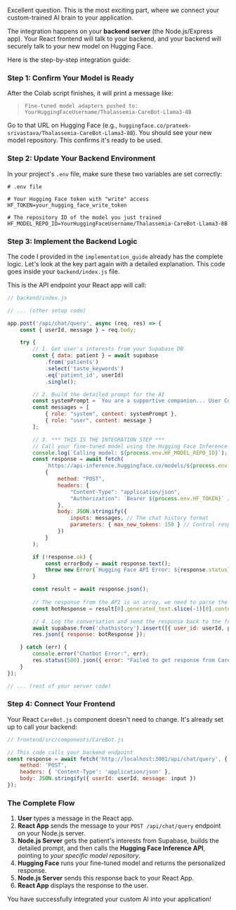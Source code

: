 Excellent question. This is the most exciting part, where we connect your custom-trained AI brain to your application.

The integration happens on your **backend server** (the Node.js/Express app). Your React frontend will talk to your backend, and your backend will securely talk to your new model on Hugging Face.

Here is the step-by-step integration guide:

### Step 1: Confirm Your Model is Ready

After the Colab script finishes, it will print a message like:

> `Fine-tuned model adapters pushed to: YourHuggingFaceUsername/Thalassemia-CareBot-Llama3-8B`

Go to that URL on Hugging Face (e.g., `huggingface.co/prateek-srivastava/Thalassemia-CareBot-Llama3-8B`). You should see your new model repository. This confirms it's ready to be used.

### Step 2: Update Your Backend Environment

In your project's `.env` file, make sure these two variables are set correctly:

```env
# .env file

# Your Hugging Face token with "write" access
HF_TOKEN=your_hugging_face_write_token

# The repository ID of the model you just trained
HF_MODEL_REPO_ID=YourHuggingFaceUsername/Thalassemia-CareBot-Llama3-8B
```

### Step 3: Implement the Backend Logic

The code I provided in the `implementation_guide` already has the complete logic. Let's look at the key part again with a detailed explanation. This code goes inside your `backend/index.js` file.

This is the API endpoint your React app will call:

```javascript
// backend/index.js

// ... (other setup code)

app.post('/api/chat/query', async (req, res) => {
    const { userId, message } = req.body;

    try {
        // 1. Get user's interests from your Supabase DB
        const { data: patient } = await supabase
            .from('patients')
            .select('taste_keywords')
            .eq('patient_id', userId)
            .single();

        // 2. Build the detailed prompt for the AI
        const systemPrompt = `You are a supportive companion... User Context: ${JSON.stringify({ interests: patient.taste_keywords || [] })}`;
        const messages = [
            { role: "system", content: systemPrompt },
            { role: "user", content: message }
        ];

        // 3. *** THIS IS THE INTEGRATION STEP ***
        // Call your fine-tuned model using the Hugging Face Inference API
        console.log(`Calling model: ${process.env.HF_MODEL_REPO_ID}`);
        const response = await fetch(
            `https://api-inference.huggingface.co/models/${process.env.HF_MODEL_REPO_ID}`,
            {
                method: "POST",
                headers: {
                    "Content-Type": "application/json",
                    "Authorization": `Bearer ${process.env.HF_TOKEN}` // Use your secret token
                },
                body: JSON.stringify({
                    inputs: messages, // The chat history format
                    parameters: { max_new_tokens: 150 } // Control response length
                })
            }
        );

        if (!response.ok) {
            const errorBody = await response.text();
            throw new Error(`Hugging Face API Error: ${response.status} ${errorBody}`);
        }

        const result = await response.json();
        
        // The response from the API is an array, we need to parse the last message
        const botResponse = result[0].generated_text.slice(-1)[0].content;

        // 4. Log the conversation and send the response back to the frontend
        await supabase.from('chathistory').insert([{ user_id: userId, prompt: message, response: botResponse }]);
        res.json({ response: botResponse });

    } catch (err) {
        console.error("Chatbot Error:", err);
        res.status(500).json({ error: "Failed to get response from CareBot" });
    }
});

// ... (rest of your server code)
```

### Step 4: Connect Your Frontend

Your React `CareBot.js` component doesn't need to change. It's already set up to call your backend:

```jsx
// frontend/src/components/CareBot.js

// This code calls your backend endpoint
const response = await fetch('http://localhost:3001/api/chat/query', {
    method: 'POST',
    headers: { 'Content-Type': 'application/json' },
    body: JSON.stringify({ userId: userId, message: input })
});
```

### The Complete Flow

1.  **User** types a message in the React app.
2.  **React App** sends the message to your `POST /api/chat/query` endpoint on your Node.js server.
3.  **Node.js Server** gets the patient's interests from Supabase, builds the detailed prompt, and then calls the **Hugging Face Inference API**, pointing to *your specific model repository*.
4.  **Hugging Face** runs your fine-tuned model and returns the personalized response.
5.  **Node.js Server** sends this response back to your React App.
6.  **React App** displays the response to the user.

You have successfully integrated your custom AI into your application\!